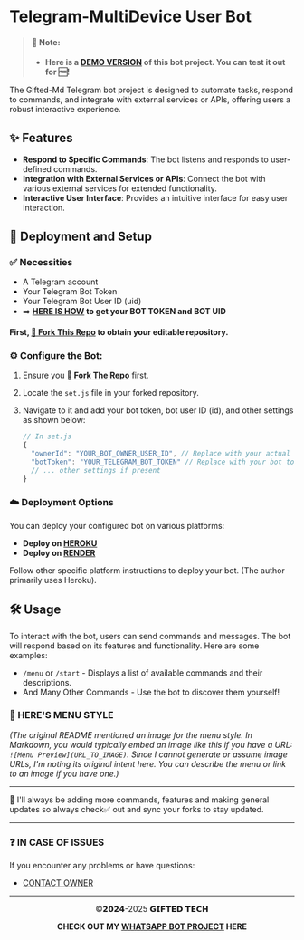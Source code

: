 # Telegram-MultiDevice User Bot

> #### 📝 Note:
> - **Here is a [DEMO VERSION](https://t.me/giftedmd_bot) of this bot project. You can test it out for 🆓!**

The Gifted-Md Telegram bot project is designed to automate tasks, respond to commands, and integrate with external services or APIs, offering users a robust interactive experience.

## ✨ Features

-   **Respond to Specific Commands**: The bot listens and responds to user-defined commands.
-   **Integration with External Services or APIs**: Connect the bot with various external services for extended functionality.
-   **Interactive User Interface**: Provides an intuitive interface for easy user interaction.

## 🚀 Deployment and Setup

### ✅ Necessities

-   A Telegram account
-   Your Telegram Bot Token
-   Your Telegram Bot User ID (uid)
-   ➡️ **[HERE IS HOW](https://github.com/mauricegift/telegram-bot/blob/main/gift/bot-token-and-uid.md) to get your BOT TOKEN and BOT UID**

**First, [🍴 Fork This Repo](https://github.com/login?return_to=https%3A%2F%2Fgithub.com%2Fmauricegift%2Ftelegram-bot%2Ffork) to obtain your editable repository.**

### ⚙️ Configure the Bot:

1.  Ensure you **[🍴 Fork The Repo](https://github.com/login?return_to=https%3A%2F%2Fgithub.com%2Fmauricegift%2Ftelegram-bot%2Ffork)** first.
2.  Locate the `set.js` file in your forked repository.
3.  Navigate to it and add your bot token, bot user ID (id), and other settings as shown below:

    ```javascript
    // In set.js
    {
      "ownerId": "YOUR_BOT_OWNER_USER_ID", // Replace with your actual user ID
      "botToken": "YOUR_TELEGRAM_BOT_TOKEN" // Replace with your bot token
      // ... other settings if present
    }
    ```

### ☁️ Deployment Options

You can deploy your configured bot on various platforms:

-   **Deploy on [HEROKU](https://github.com/mauricegift/telegram-bot/blob/main/gift/heroku.md)**
-   **Deploy on [RENDER](https://dashboard.render.com/new)**

Follow other specific platform instructions to deploy your bot. (The author primarily uses Heroku).

## 🛠️ Usage

To interact with the bot, users can send commands and messages. The bot will respond based on its features and functionality. Here are some examples:

-   `/menu` or `/start` - Displays a list of available commands and their descriptions.
-   And Many Other Commands - Use the bot to discover them yourself!

### 🎨 HERE'S MENU STYLE
*(The original README mentioned an image for the menu style. In Markdown, you would typically embed an image like this if you have a URL: `![Menu Preview](URL_TO_IMAGE)`. Since I cannot generate or assume image URLs, I'm noting its original intent here. You can describe the menu or link to an image if you have one.)*

---

📢 I'll always be adding more commands, features and making general updates so always check✅ out and sync your forks to stay updated.

---

### ❓ IN CASE OF ISSUES
If you encounter any problems or have questions:
-   [CONTACT OWNER](https://t.me/mauricegift)

---

<p align="center">
  ©𝟮𝟬𝟮𝟰-2025 𝗚𝗜𝗙𝗧𝗘𝗗 𝗧𝗘𝗖𝗛
</p>

<p align="center">
  <strong>CHECK OUT MY <a href="https://github.com/mauricegift/gifted-md">WHATSAPP BOT PROJECT</a> HERE</strong>
</p>

